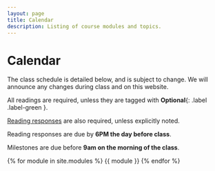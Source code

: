 ```yaml
---
layout: page
title: Calendar
description: Listing of course modules and topics.
---
```


# Calendar

The class schedule is detailed below, and is subject to change. We will announce any changes during class and on this website.

All readings are required, unless they are tagged with **Optional**{: .label .label-green }.

[Reading responses](https://uw-cse599p.github.io/requirements/#reading-responses-and-discussion) are also required, unless explicitly noted.

Reading responses are due by **6PM the day before class**.

Milestones are due before **9am on the morning of the class**.

{% for module in site.modules %}
{{ module }}
{% endfor %}
